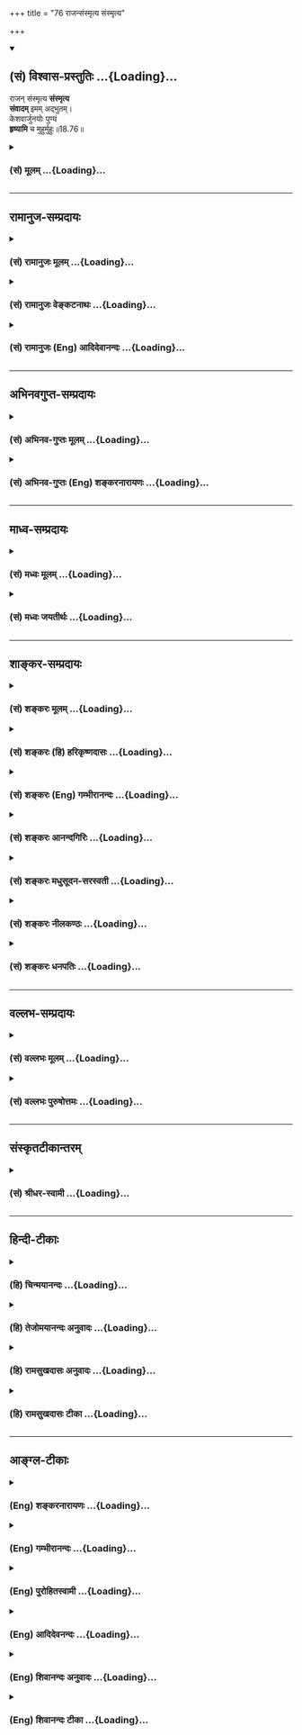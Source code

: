 +++
title = "76 राजन्संस्मृत्य संस्मृत्य"

+++
<div class="js_include" newlevelforh1="2" title="(सं) विश्वास-प्रस्तुतिः" unfilled url="/mahAbhAratam/shlokashaH/06-bhIShma-parva/03-bhagavad-gItA-parva/saMskRtam/vishvAsa-prastutiH/18_moxa-saMnyAsa-yogaH/76_rAjansaMsmRtya_sa.md">
<details open><summary><h2>(सं) विश्वास-प्रस्तुतिः ...{Loading}...</h2></summary>

राजन् संस्मृत्य **संस्मृत्य**  
**संवादम्** इमम् अद्भुतम्।  
केशवार्जुनयोः पुण्यं  
**हृष्यामि** च मुहुर्मुहुः॥18.76॥
</details>
</div>
<div class="js_include collapsed" newlevelforh1="3" title="(सं) मूलम्" unfilled url="/mahAbhAratam/shlokashaH/06-bhIShma-parva/03-bhagavad-gItA-parva/saMskRtam/mUlam/18_moxa-saMnyAsa-yogaH/76_rAjansaMsmRtya_sa.md">
<details><summary><h3>(सं) मूलम् ...{Loading}...</h3></summary>

राजन्संस्मृत्य संस्मृत्य संवादमिममद्भुतम्।  
केशवार्जुनयोः पुण्यं हृष्यामि च मुहुर्मुहुः।।18.76।।
</details>
</div>


_________________
## रामानुज-सम्प्रदायः
<div class="js_include collapsed" newlevelforh1="3" title="(सं) रामानुजः मूलम्" unfilled url="/mahAbhAratam/shlokashaH/06-bhIShma-parva/03-bhagavad-gItA-parva/saMskRtam/rAmAnujaH/mUlam/18_moxa-saMnyAsa-yogaH/76_rAjansaMsmRtya_sa.md">
<details><summary><h3>(सं) रामानुजः मूलम् ...{Loading}...</h3></summary>

।।18.76।।**केशवार्जुनयोः इमं पुण्यम् अद्भुतं संवादं** साक्षाच्छ्रुतं
स्मृत्वा **मुहुः मुहुः हृष्यामि।**

</details>
</div>
<div class="js_include collapsed" newlevelforh1="3" title="(सं) रामानुजः वेङ्कटनाथः" unfilled url="/mahAbhAratam/shlokashaH/06-bhIShma-parva/03-bhagavad-gItA-parva/saMskRtam/rAmAnujaH/venkaTanAthaH/18_moxa-saMnyAsa-yogaH/76_rAjansaMsmRtya_sa.md">
<details><summary><h3>(सं) रामानुजः वेङ्कटनाथः ...{Loading}...</h3></summary>

  
  
।।18.76।। अद्भुततरत्वमाह -- राजन् इत्यादिना श्लोकद्वयेन। पुण्यं
श्रवणमात्रेणापि ज्ञानयज्ञादिवत्पावनम्। अद्भुतं शब्दतोऽर्थतश्च
आश्चार्यावहम्।  
  

</details>
</div>
<div class="js_include collapsed" newlevelforh1="3" title="(सं) रामानुजः (Eng) आदिदेवानन्दः" unfilled url="/mahAbhAratam/shlokashaH/06-bhIShma-parva/03-bhagavad-gItA-parva/saMskRtam/rAmAnujaH/english/AdidevAnandaH/18_moxa-saMnyAsa-yogaH/76_rAjansaMsmRtya_sa.md">
<details><summary><h3>(सं) रामानुजः (Eng) आदिदेवानन्दः ...{Loading}...</h3></summary>

18.76 Remembering this auspicious and wondrous dialogue between Sri Krsna and Arjuna, directly heard by me, I rejoice again and again.

</details>
</div>


_________________
## अभिनवगुप्त-सम्प्रदायः
<div class="js_include collapsed" newlevelforh1="3" title="(सं) अभिनव-गुप्तः मूलम्" unfilled url="/mahAbhAratam/shlokashaH/06-bhIShma-parva/03-bhagavad-gItA-parva/saMskRtam/abhinava-guptaH/mUlam/18_moxa-saMnyAsa-yogaH/76_rAjansaMsmRtya_sa.md">
<details><summary><h3>(सं) अभिनव-गुप्तः मूलम् ...{Loading}...</h3></summary>

।।18.74 -- 18.78।। इत्यहमित्यादि मतिर्ममेत्यन्तम्। संजयवचनेन
संवादमुपसंहरन एतदर्थस्य गाढप्रबन्धक्रमेण
निरन्तरचिन्तासन्तानोपकृतनैरन्तर्यादेव चान्ते
सुपरिस्फुटनिर्विकल्पानुभवरूपतामापाद्यमानं स्मरणमात्रमेव
परब्रह्मप्रदायकम् इत्युच्यते। एवं भगवदर्जुनसंवादमात्रस्मरणादेव
तत्त्वावाप्त्या +++(S; तत्त्वव्याप्त्या )+++ श्रीविजयविभूतय इति।  
  
।। शिवम्।। अत्र संग्रहश्लोकः -- भङ्क्त्वाऽज्ञानविमोहमन्थरमयीं
सत्त्वादिभिन्नां धियं  
  
प्राप्य स्वात्मविबोधसुन्दरतया +++(K स्वात्मविभूत -- )+++ विष्णुं
विकल्पातिगम्।  
  
यत्किञ्चित् स्वरसोद्यदिन्द्रियनिजव्यापारमात्रस्थिते ( तो )  
  
हेलातः कुरुते तदस्य सकलं संपद्यते शंकरम्।।।। इति
श्रीमहामाहेश्वराचार्यवर्यराजानकाभिनवगुप्तपाद  
  
विरचिते श्रीमद्भगवद्गीतार्थसंग्रहे अष्टादशोऽध्यायः।। \[ आचार्यप्रशस्तिः
\] श्रीमान् +++(S श्रीमत्कात्यायनो -- )+++ कात्यायनोऽभूद्वररुचिसदृशः
प्रस्फुरद्बोधतृप्त  
  
स्तद्वंशालंकृतो यः स्थिरमतिरभवत् सौशुकाख्योऽतिविद्वान्।  
  
विप्रः श्रीभूतिराजस्तदनु समभवत् तस्य सूनुर्महात्मा  
  
येनामी सर्वलोकास्तमसि निपतिताः प्रोद्धृतता भानुनेव।।1।। तच्चरणकमलमधुपो  
  
भगवद्गीतार्थसङ्ग्रहं व्यदधात्।  
  
अभिनवगुप्तः सद्द्विज  
  
लोटककृतचोदनावशतः +++(S लोठककृत -- ;N लोककृत)+++।।2।। अत इयमयथार्थं वा  
  
यथार्थमपि सर्वथा नैव।  
  
विदुषामसूयनीयं  
  
कृत्यमिदं बान्धवार्थं हि।।3।। अभिनवरूपा शक्ति  
  
स्तद्गुप्तो यो महेश्वरो देवः।  
  
तदुभयथामलरूपम् +++(; K; S तदुभययामल -- )+++  
  
अभिनवगुप्तं शिवं वन्दे।।4।। परिपूर्णोऽयं +++(This verse is given
differently in different Mss. S परिपूर्णोऽयं गीतार्थसंग्रहः।  
  
कृतिस्त्रिनयनचरणचिन्तनलब्ध  
  
प्रसिद्धेश्श्रीमदभिनवगुप्तस्य। ; N; K अत इत्ययमर्थसंग्रहः। \[ N
substitutes this sentence with  
  
परिपूर्णोऽयं श्रीमद्भगवद्गीतार्थसंग्रहः। \]  
  
कृतिश्चेयं परमेश्वरचरण \[ K adds सरोरुह \] चिन्तन  
  
लब्धचिदात्मसाक्षात्काराचार्याभिनवगुप्तपादानाम्। )+++ श्रीमद्  
  
भगवद्गीतार्थसंग्रहः \[ सु \] कृतिः।  
  
त्रिणयनचरण \[ वि \] चिन्तन  
  
लब्धप्रसिद्धेरभिनवगुप्तस्य।।5।।  
  
।। इति शिवम्।।

</details>
</div>
<div class="js_include collapsed" newlevelforh1="3" title="(सं) अभिनव-गुप्तः (Eng) शङ्करनारायणः" unfilled url="/mahAbhAratam/shlokashaH/06-bhIShma-parva/03-bhagavad-gItA-parva/saMskRtam/abhinava-guptaH/english/shankaranArAyaNaH/18_moxa-saMnyAsa-yogaH/76_rAjansaMsmRtya_sa.md">
<details><summary><h3>(सं) अभिनव-गुप्तः (Eng) शङ्करनारायणः ...{Loading}...</h3></summary>

18.76 See Comment under 18.78

</details>
</div>


_________________
## माध्व-सम्प्रदायः
<div class="js_include collapsed" newlevelforh1="3" title="(सं) मध्वः मूलम्" unfilled url="/mahAbhAratam/shlokashaH/06-bhIShma-parva/03-bhagavad-gItA-parva/saMskRtam/madhvaH/mUlam/18_moxa-saMnyAsa-yogaH/76_rAjansaMsmRtya_sa.md">
<details><summary><h3>(सं) मध्वः मूलम् ...{Loading}...</h3></summary>

।।18.76।। Sri Madhvacharya did not comment on this sloka.,

</details>
</div>
<div class="js_include collapsed" newlevelforh1="3" title="(सं) मध्वः जयतीर्थः" unfilled url="/mahAbhAratam/shlokashaH/06-bhIShma-parva/03-bhagavad-gItA-parva/saMskRtam/madhvaH/jayatIrthaH/18_moxa-saMnyAsa-yogaH/76_rAjansaMsmRtya_sa.md">
<details><summary><h3>(सं) मध्वः जयतीर्थः ...{Loading}...</h3></summary>

।।18.76।। Sri Jayatirtha did not comment on this sloka.  
  

</details>
</div>


_________________
## शाङ्कर-सम्प्रदायः
<div class="js_include collapsed" newlevelforh1="3" title="(सं) शङ्करः मूलम्" unfilled url="/mahAbhAratam/shlokashaH/06-bhIShma-parva/03-bhagavad-gItA-parva/saMskRtam/shankaraH/mUlam/18_moxa-saMnyAsa-yogaH/76_rAjansaMsmRtya_sa.md">
<details><summary><h3>(सं) शङ्करः मूलम् ...{Loading}...</h3></summary>

।।18.76।। --,हे **राजन्** धृतराष्ट्र; **संस्मृत्य संस्मृत्य प्रतिक्षणं
संवादम् इमम् अद्भुतं केशवार्जुनयोः पुण्यम्** इमं श्रवणेनापि पापहरं
श्रुत्वा **हृष्यामि च मुहुर्मुहुः** प्रतिक्षणम्।।

</details>
</div>
<div class="js_include collapsed" newlevelforh1="3" title="(सं) शङ्करः (हि) हरिकृष्णदासः" unfilled url="/mahAbhAratam/shlokashaH/06-bhIShma-parva/03-bhagavad-gItA-parva/saMskRtam/shankaraH/hindI/harikRShNadAsaH/18_moxa-saMnyAsa-yogaH/76_rAjansaMsmRtya_sa.md">
<details><summary><h3>(सं) शङ्करः (हि) हरिकृष्णदासः ...{Loading}...</h3></summary>

।।18.76।। हे राजन् धृतराष्ट्र केशव और अर्जुनके इस ( परम ) पवित्र --
सुननेमात्रसे पापोंका नाश करनेवाले; अद्भुत संवादको सुनकर और बारम्बार
स्मरण करके; मैं प्रतिक्षण बारम्बार हर्षित हो रहा हूँ।

</details>
</div>
<div class="js_include collapsed" newlevelforh1="3" title="(सं) शङ्करः (Eng) गम्भीरानन्दः" unfilled url="/mahAbhAratam/shlokashaH/06-bhIShma-parva/03-bhagavad-gItA-parva/saMskRtam/shankaraH/english/gambhIrAnandaH/18_moxa-saMnyAsa-yogaH/76_rAjansaMsmRtya_sa.md">
<details><summary><h3>(सं) शङ्करः (Eng) गम्भीरानन्दः ...{Loading}...</h3></summary>

18.76 And, rajan, O king, Dhrtarastra; after having heard, samsmrtya
samsmrtya, while repeatedly remembering; imam, this; adbhuttam, unie;
samvadam, dialogue; kesava-arjunayoh, between Kesava and Arjuna; which
is punyam, sacred, removes sin even when heard; hrsyami, I rejoice;
muhuh, muhuh, every moment.

</details>
</div>
<div class="js_include collapsed" newlevelforh1="3" title="(सं) शङ्करः आनन्दगिरिः" unfilled url="/mahAbhAratam/shlokashaH/06-bhIShma-parva/03-bhagavad-gItA-parva/saMskRtam/shankaraH/AnandagiriH/18_moxa-saMnyAsa-yogaH/76_rAjansaMsmRtya_sa.md">
<details><summary><h3>(सं) शङ्करः आनन्दगिरिः ...{Loading}...</h3></summary>

।।18.76।। यथोक्तं संवादं भगवतः श्रुत्वा किमुपेक्षसे नेत्याह --
**राजन्निति।** पुण्यत्वं साधयति -- **श्रवणादपीति।**

</details>
</div>
<div class="js_include collapsed" newlevelforh1="3" title="(सं) शङ्करः मधुसूदन-सरस्वती" unfilled url="/mahAbhAratam/shlokashaH/06-bhIShma-parva/03-bhagavad-gItA-parva/saMskRtam/shankaraH/madhusUdana-sarasvatI/18_moxa-saMnyAsa-yogaH/76_rAjansaMsmRtya_sa.md">
<details><summary><h3>(सं) शङ्करः मधुसूदन-सरस्वती ...{Loading}...</h3></summary>

।।18.76।। राजन्निति। पुण्यं श्रवणेनापि सर्वपापहरं केशवार्जुनयोरिमं
संवादमद्भुतं न केवलं श्रुतवानस्मि किंतु संस्मृत्य संस्मृत्य। संभ्रमे
द्विरुक्तिः। मुहुर्मुहुर्वारंवारं हृष्यामि च हर्षं प्राप्नोमि च।
प्रतिक्षणं रोमाञ्चितो भवामीति वा।

</details>
</div>
<div class="js_include collapsed" newlevelforh1="3" title="(सं) शङ्करः नीलकण्ठः" unfilled url="/mahAbhAratam/shlokashaH/06-bhIShma-parva/03-bhagavad-gItA-parva/saMskRtam/shankaraH/nIlakaNThaH/18_moxa-saMnyAsa-yogaH/76_rAjansaMsmRtya_sa.md">
<details><summary><h3>(सं) शङ्करः नीलकण्ठः ...{Loading}...</h3></summary>

।।18.76।। केशवार्जुनसंवादश्रवणजं विश्वरूपाख्ययोगदर्शनजं चाह्लादं क्रमेण
श्लोकद्वयेनाह -- **राजन्निति।** हे राजन् हे धृतराष्ट्र; पुण्यं पुण्यकरं
पापहरं चेत्यर्थात्। संस्मृत्यसंस्मृत्येति संभ्रमे द्विरुक्तिः। शेषं
स्पष्टार्थम्।

</details>
</div>
<div class="js_include collapsed" newlevelforh1="3" title="(सं) शङ्करः धनपतिः" unfilled url="/mahAbhAratam/shlokashaH/06-bhIShma-parva/03-bhagavad-gItA-parva/saMskRtam/shankaraH/dhanapatiH/18_moxa-saMnyAsa-yogaH/76_rAjansaMsmRtya_sa.md">
<details><summary><h3>(सं) शङ्करः धनपतिः ...{Loading}...</h3></summary>

।।18.76।। किंचेममेव केशवार्जुनयोः संवादमद्भुतं पुण्यं श्रवणमात्रेणापि
पापहरं श्रुत्वा संस्मृत्य संस्मृत्य पुनः पुनः स्मृत्वा,मुहुर्मुहुः
प्रतिक्षणं हृष्यामि रोमाञ्चितो भवामि हर्षं प्राप्नोमीति वा। तयोः संवादं
श्रुतवान् त्वमपि वैरं विहाय
कृष्णभक्तिमत्यादरेणाङ्गीकुर्वन्नत्यन्तदीप्तिमानत्यन्तहृष्टो वास्तवो राजा
भवेति बोधयन् संबोधयति हे राजन्निति।

</details>
</div>


_________________
## वल्लभ-सम्प्रदायः
<div class="js_include collapsed" newlevelforh1="3" title="(सं) वल्लभः मूलम्" unfilled url="/mahAbhAratam/shlokashaH/06-bhIShma-parva/03-bhagavad-gItA-parva/saMskRtam/vallabhaH/mUlam/18_moxa-saMnyAsa-yogaH/76_rAjansaMsmRtya_sa.md">
<details><summary><h3>(सं) वल्लभः मूलम् ...{Loading}...</h3></summary>

।।18.76।। राजन्निति। केशवार्जुनयोः संवादमिममद्भुतं स्मृत्वाऽहं
मुहुर्महुर्हृष्यामि।

</details>
</div>
<div class="js_include collapsed" newlevelforh1="3" title="(सं) वल्लभः पुरुषोत्तमः" unfilled url="/mahAbhAratam/shlokashaH/06-bhIShma-parva/03-bhagavad-gItA-parva/saMskRtam/vallabhaH/puruShottamaH/18_moxa-saMnyAsa-yogaH/76_rAjansaMsmRtya_sa.md">
<details><summary><h3>(सं) वल्लभः पुरुषोत्तमः ...{Loading}...</h3></summary>

  
  
।।18.76।। किञ्च -- राजन्निति। हे राजन् इमं केशवार्जुनयोः संवादं अद्भुतं
लौकिकोपपत्तिरहितं पुण्यजनकं संस्मृत्य संस्मृत्य सादरं संस्मृत्य सादरं
संस्मृत्य मुहुर्मुहुः वारंवारं हृष्यामि हर्षं प्राप्नोमि।  
  

</details>
</div>


_________________
## संस्कृतटीकान्तरम्
<div class="js_include collapsed" newlevelforh1="3" title="(सं) श्रीधर-स्वामी" unfilled url="/mahAbhAratam/shlokashaH/06-bhIShma-parva/03-bhagavad-gItA-parva/saMskRtam/shrIdhara-svAmI/18_moxa-saMnyAsa-yogaH/76_rAjansaMsmRtya_sa.md">
<details><summary><h3>(सं) श्रीधर-स्वामी ...{Loading}...</h3></summary>

।।18.76।। किंच **-- राजन्निति।** हृष्यामि रोमाञ्चितो भवामि हर्षं
प्राप्नोमीति वा। स्पष्टमन्यत्।

</details>
</div>


_________________
## हिन्दी-टीकाः
<div class="js_include collapsed" newlevelforh1="3" title="(हि) चिन्मयानन्दः" unfilled url="/mahAbhAratam/shlokashaH/06-bhIShma-parva/03-bhagavad-gItA-parva/hindI/chinmayAnandaH/18_moxa-saMnyAsa-yogaH/76_rAjansaMsmRtya_sa.md">
<details><summary><h3>(हि) चिन्मयानन्दः ...{Loading}...</h3></summary>

।।18.76।। ईश्वरीय काव्य गीता को श्रवण करके संजय इस श्लोक में अपनी स्पष्ट
प्रतिक्रिया व्यक्त करते हुए कहता है कि भगवान् केशव और मानव अर्जुन
सम्पूर्ण एवं अपूर्ण; उच्च एवं निम्न के मध्य यह संवाद अद्भुत और
पुण्यपवित्र है। संजय द्वारा श्रवण किया गया गीता का ज्ञान इतना गम्भीर और
आकर्षक रूप से बोधगम्य था कि वह उसे पुन पुन स्मरण करके अपने हृदय में
बारम्बार हर्षित हो रहा था। गीता जीवन जीने की कला को बताने वाली सूचनाओं की
निर्देशिका है अत; यहाँ भी महर्षि व्यास जी अप्रत्यक्ष रूप से हमें
साधनमार्ग का संकेत करते हैं। संस्मृत्य (स्मरण करके) शब्द के द्वारा वे यह
दर्शाते हैं कि साधक को श्रवण करने के पश्चात्; बारम्बार मनन; अर्थात्
प्राप्त ज्ञान पर चिन्तन करना चाहिए। सम्यक् ज्ञान का फल हर्ष होगा। गर्भ से
शवागर्त तक की निरर्थक जीवन यात्रा में; जब मनुष्य कोई निश्चित दिव्य
लक्ष्य देख लेता है; तब वह प्रसन्न हो जाता है। गीता का अध्ययन न केवल
हमारे दैनिक जीवन को ही अर्थवन्त बना देता है; वरन् सम्पूर्ण जगत् को एक
सुनिश्चित आशा और आनन्द का सन्देश भी देता है। गीता हमें जीवन की अन्धेरी
गलियों से उठाकर; अपने आन्तरिक साम्राज्य के राजसिंहासन पर प्रतिष्ठित कर
देती है। वह मनुष्य को अपनी आन्तरिक परिस्थितियों का सम्राट बना देती है।
अज्ञान की दशा में मनुष्य के जीवन का अर्थ केवल वस्तुओं और प्राणियों के
आविर्भाव और तिरोभाव रूपी मृत्यु का विक्षिप्त नृत्य ही होता है परन्तु
गीताज्ञान से शिक्षित पुरुष उसी दिन प्रतिदिन के सामान्य जीवन में एक लय को
पहचानता है; सुन्दरता का अवलोकन करता है और मधुर संगीत का श्रवण करता
है। विश्वरूप दर्शन का स्मरण करते हुए संजय कहता है

</details>
</div>
<div class="js_include collapsed" newlevelforh1="3" title="(हि) तेजोमयानन्दः अनुवादः" unfilled url="/mahAbhAratam/shlokashaH/06-bhIShma-parva/03-bhagavad-gItA-parva/hindI/tejomayAnandaH/anuvAdaH/18_moxa-saMnyAsa-yogaH/76_rAjansaMsmRtya_sa.md">
<details><summary><h3>(हि) तेजोमयानन्दः अनुवादः ...{Loading}...</h3></summary>

।।18.76।। हे राजन् ! भगवान् केशव और अर्जुन के इस अद्भुत और पुण्य
(पवित्र) संवाद को स्मरण करके मैं बारम्बार हर्षित होता हूँ।।

</details>
</div>
<div class="js_include collapsed" newlevelforh1="3" title="(हि) रामसुखदासः अनुवादः" unfilled url="/mahAbhAratam/shlokashaH/06-bhIShma-parva/03-bhagavad-gItA-parva/hindI/rAmasukhadAsaH/anuvAdaH/18_moxa-saMnyAsa-yogaH/76_rAjansaMsmRtya_sa.md">
<details><summary><h3>(हि) रामसुखदासः अनुवादः ...{Loading}...</h3></summary>

।।18.76।। हे राजन् ! भगवान् श्रीकृष्ण और अर्जुनके इस पवित्र और अद्भुत
संवादको याद कर-करके मैं बार-बार हर्षित हो रहा हूँ।

</details>
</div>
<div class="js_include collapsed" newlevelforh1="3" title="(हि) रामसुखदासः टीका" unfilled url="/mahAbhAratam/shlokashaH/06-bhIShma-parva/03-bhagavad-gItA-parva/hindI/rAmasukhadAsaH/TIkA/18_moxa-saMnyAsa-yogaH/76_rAjansaMsmRtya_sa.md">
<details><summary><h3>(हि) रामसुखदासः टीका ...{Loading}...</h3></summary>

।।18.76।।***व्याख्या --***  **राजन्संस्मृत्य ৷৷. मुहुर्मुहुः --**
सञ्जय कहते हैं कि हे महाराज भगवान् श्रीकृष्ण और अर्जुनका यह बहुत अलौकिक;
विलक्षण संवाद हुआ है। इसमें कितना रहस्य भरा हुआ है कि घोरसेघोर युद्धरूप
क्रिया करते हुए भी ऊँचीसेऊँची पारमार्थिक सिद्धि हो सकती है मनुष्यमात्र
हरेक परिस्थितिमें अपना उद्धार कर सकता है। इस प्रकारके संवादको याद करकरके
मैं बड़ा हर्षित हो रहा हूँ; प्रसन्न हो रहा हूँ।  
  
श्रीभगवान् और अर्जुनके इस अद्भुत संवादकी महिमा भी बहुत विलक्षण है।
भगवान् श्रीकृष्ण और अर्जुन सदा साथमें रहनेपर भी इन दोनोंका ऐसा संवाद कभी
नहीं हुआ। युद्धके समय अर्जुन घबरा गये क्योंकि एक तरफ तो उनको कुटुम्बका
मोह तंग कर रहा था और दूसरी तरफ वे क्षात्रधर्मकी दृष्टिसे युद्ध करना
अवश्य कर्तव्य समझते थे। मनुष्यकी जब किसी एक सिद्धान्तपर; एक मतपर स्थिति
नहीं होती; तब उसकी व्याकुलता बड़ी विचित्र होती है **(टिप्पणी प₀ 1000)**।
अर्जुन भीयुद्ध करना श्रेष्ठ है या युद्ध न करना श्रेष्ठ है -- इन
दोनोंमेंसे एक निश्चित निर्णय नहीं कर सके। इसी व्याकुलताके कारण अर्जुन
भगवान्की तरफ खिंच गये; उनके सम्मुख हो गये। सम्मुख होनेसे भगवान्की कृपा
उनको विशेषतासे प्राप्त हुई। अर्जुनकी अनन्य भावना; उत्कण्ठाके कारण भगवान्
योगमें स्थित हो गये अर्थात् ऐश्वर्य आदिमें स्थित न रहकर केवल अपने
प्रेमतत्त्वमें सराबोर हो गये और उसी स्थितिमें अर्जुनको समझाया। इस प्रकार
उत्कट अभिलषासम्पन्न अर्जुन और अलौकिक अटलयोगमें स्थित भगवान्के संवादका
क्या महिमा कहें उसकी महिमाको कहनेमें कोई भी समर्थ नहीं है।

</details>
</div>


_________________
## आङ्ग्ल-टीकाः
<div class="js_include collapsed" newlevelforh1="3" title="(Eng) शङ्करनारायणः" unfilled url="/mahAbhAratam/shlokashaH/06-bhIShma-parva/03-bhagavad-gItA-parva/english/shankaranArAyaNaH/18_moxa-saMnyAsa-yogaH/76_rAjansaMsmRtya_sa.md">
<details><summary><h3>(Eng) शङ्करनारायणः ...{Loading}...</h3></summary>

18.76. O king ! By recollecting and recollecting this wonderful pious dialogue of Kesava and Arjuna, I feel also delighted again and again.

</details>
</div>
<div class="js_include collapsed" newlevelforh1="3" title="(Eng) गम्भीरानन्दः" unfilled url="/mahAbhAratam/shlokashaH/06-bhIShma-parva/03-bhagavad-gItA-parva/english/gambhIrAnandaH/18_moxa-saMnyAsa-yogaH/76_rAjansaMsmRtya_sa.md">
<details><summary><h3>(Eng) गम्भीरानन्दः ...{Loading}...</h3></summary>

18.76 And, O king, while repeatedly remembering this unie, sacred dialogue between Kesava and Arjuna, I rejoice every moment.

</details>
</div>
<div class="js_include collapsed" newlevelforh1="3" title="(Eng) पुरोहितस्वामी" unfilled url="/mahAbhAratam/shlokashaH/06-bhIShma-parva/03-bhagavad-gItA-parva/english/purohitasvAmI/18_moxa-saMnyAsa-yogaH/76_rAjansaMsmRtya_sa.md">
<details><summary><h3>(Eng) पुरोहितस्वामी ...{Loading}...</h3></summary>

18.76 O King! The more I think of that marvellous and holy discourse,
the more I lose myself in joy.

</details>
</div>
<div class="js_include collapsed" newlevelforh1="3" title="(Eng) आदिदेवनन्दः" unfilled url="/mahAbhAratam/shlokashaH/06-bhIShma-parva/03-bhagavad-gItA-parva/english/AdidevanandaH/18_moxa-saMnyAsa-yogaH/76_rAjansaMsmRtya_sa.md">
<details><summary><h3>(Eng) आदिदेवनन्दः ...{Loading}...</h3></summary>

18.76 O King, remembering again and again this wondrous and auspicious dialogue betweenn Sri Krsna and Arjuna, I rejoice again and again.

</details>
</div>
<div class="js_include collapsed" newlevelforh1="3" title="(Eng) शिवानन्दः अनुवादः" unfilled url="/mahAbhAratam/shlokashaH/06-bhIShma-parva/03-bhagavad-gItA-parva/english/shivAnandaH/anuvAdaH/18_moxa-saMnyAsa-yogaH/76_rAjansaMsmRtya_sa.md">
<details><summary><h3>(Eng) शिवानन्दः अनुवादः ...{Loading}...</h3></summary>

18.76 O King, remembering this wonderful and holy dialogue between Krishna and Arjuna, I rejoice again and again.

</details>
</div>
<div class="js_include collapsed" newlevelforh1="3" title="(Eng) शिवानन्दः टीका" unfilled url="/mahAbhAratam/shlokashaH/06-bhIShma-parva/03-bhagavad-gItA-parva/english/shivAnandaH/TIkA/18_moxa-saMnyAsa-yogaH/76_rAjansaMsmRtya_sa.md">
<details><summary><h3>(Eng) शिवानन्दः टीका ...{Loading}...</h3></summary>

18.76 राजन् O King; संस्मृत्य having remembered; संस्मृत्य having remembered; संवादम् the dialogue; इमम् this; अद्भुतम् wonderful;
केशवार्जुनयोः between Kesava and Arjuna; पुण्यम् holy; हृष्यामि (I)
rejoice; च and; मुहुः again; मुहुः again.Commentary Rajan King Dhritarashtra to whom the Gita is narrated by Sanjaya.Punyam Holy because the mere hearing of the dialogue destroys a multitude of sins and makes the hearer pious and Godfearing and turns his mind towards God.

</details>
</div>
